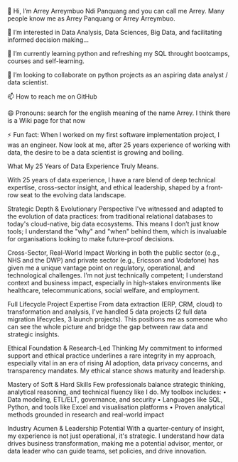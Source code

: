 👋 Hi, I’m Arrey Arreymbuo Ndi Panquang and you can call me Arrey. Many people know me as Arrey Panquang or Arrey Arreymbuo.

👀 I’m interested in Data Analysis, Data Sciences, Big Data, and facilitating informed decision making...


🌱 I’m currently learning python and refreshing my SQL throught bootcamps, courses and self-learning.

💞️ I’m looking to collaborate on python projects as an aspiring data analyst / data scientist.

📫 How to reach me on GitHub

😄 Pronouns: search for the english meaning of the name Arrey. I think there is a Wiki page for that now

⚡ Fun fact: When I worked on my first software implementation project, I was an engineer. Now look at me, after 25 years experience of working with data, the desire to be a data scientist is growing and boiling.

<!---
ArreyP/ArreyP is a ✨ special ✨ repository because its `README.md` (this file) appears on your GitHub profile.
You can click the Preview link to take a look at your changes.
--->



What My 25 Years of Data Experience Truly Means.

With 25 years of data experience, I have a rare blend of deep technical expertise, cross-sector insight, and ethical leadership, shaped by a front-row seat to the evolving data landscape.

Strategic Depth & Evolutionary Perspective
I've witnessed and adapted to the evolution of data practices: from traditional relational databases to today's cloud-native, big data ecosystems. This means I don’t just know tools; I understand the "why" and "when" behind them, which is invaluable for organisations looking to make future-proof decisions.

Cross-Sector, Real-World Impact
Working in both the public sector (e.g., NHS and the DWP) and private sector (e.g., Ericsson and Vodafone) has given me a unique vantage point on regulatory, operational, and technological challenges. I’m not just technically competent; I understand context and business impact, especially in high-stakes environments like healthcare, telecommunications, social welfare, and employment.

Full Lifecycle Project Expertise
From data extraction (ERP, CRM, cloud) to transformation and analysis, I've handled 5 data projects (2 full data migration lifecycles, 3 launch projects). This positions me as someone who can see the whole picture and bridge the gap between raw data and strategic insights.

Ethical Foundation & Research-Led Thinking
My commitment to informed support and ethical practice underlines a rare integrity in my approach, especially vital in an era of rising AI adoption, data privacy concerns, and transparency mandates. My ethical stance shows maturity and leadership.

Mastery of Soft & Hard Skills
Few professionals balance strategic thinking, analytical reasoning, and technical fluency like I do. My toolbox includes:
• Data modeling, ETL/ELT, governance, and security
• Languages like SQL, Python, and tools like Excel and visualisation platforms
• Proven analytical methods grounded in research and real-world impact

Industry Acumen & Leadership Potential
With a quarter-century of insight, my experience is not just operational, it's strategic. I understand how data drives business transformation, making me a potential advisor, mentor, or data leader who can guide teams, set policies, and drive innovation.
